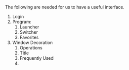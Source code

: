 The following are needed for us to have a useful interface.

1. Login
1. Program:
   1. Launcher
   1. Switcher
   1. Favorites
1. Window Decoration
   1. Operations
   1. Title
   1. Frequently Used
   2. 
